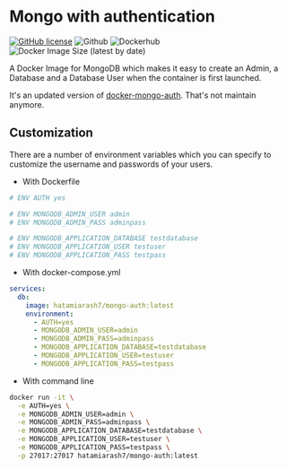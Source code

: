 # Mongo with authentication

[![GitHub license](https://img.shields.io/github/license/hatamiarash7/Mongo-With-Auth)](https://github.com/hatamiarash7/Mongo-With-Auth/blob/master/LICENSE) ![Github](https://github.com/hatamiarash7/Mongo-With-Auth/workflows/Github/badge.svg) ![Dockerhub](https://github.com/hatamiarash7/Mongo-With-Auth/workflows/Dockerhub/badge.svg) ![Docker Image Size (latest by date)](https://img.shields.io/docker/image-size/hatamiarash7/mongo-auth)

A Docker Image for MongoDB which makes it easy to create an Admin, a Database and a Database User when the container is first launched.

It's an updated version of [docker-mongo-auth](https://github.com/aashreys/docker-mongo-auth). That's not maintain anymore.

## Customization

There are a number of environment variables which you can specify to customize the username and passwords of your users.

- With Dockerfile

```dockerfile
# ENV AUTH yes

# ENV MONGODB_ADMIN_USER admin
# ENV MONGODB_ADMIN_PASS adminpass

# ENV MONGODB_APPLICATION_DATABASE testdatabase
# ENV MONGODB_APPLICATION_USER testuser
# ENV MONGODB_APPLICATION_PASS testpass
```
  
- With docker-compose.yml

```yaml
services:
  db:
    image: hatamiarash7/mongo-auth:latest
    environment:
      - AUTH=yes
      - MONGODB_ADMIN_USER=admin
      - MONGODB_ADMIN_PASS=adminpass
      - MONGODB_APPLICATION_DATABASE=testdatabase
      - MONGODB_APPLICATION_USER=testuser
      - MONGODB_APPLICATION_PASS=testpass
```

- With command line

```bash
docker run -it \
  -e AUTH=yes \
  -e MONGODB_ADMIN_USER=admin \
  -e MONGODB_ADMIN_PASS=adminpass \
  -e MONGODB_APPLICATION_DATABASE=testdatabase \
  -e MONGODB_APPLICATION_USER=testuser \
  -e MONGODB_APPLICATION_PASS=testpass \
  -p 27017:27017 hatamiarash7/mongo-auth:latest
```